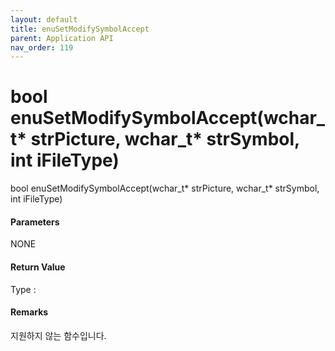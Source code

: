```yaml
---
layout: default
title: enuSetModifySymbolAccept
parent: Application API
nav_order: 119
---
```

# bool enuSetModifySymbolAccept\(wchar\_t\* strPicture, wchar\_t\* strSymbol, int iFileType\)

bool enuSetModifySymbolAccept\(wchar\_t\* strPicture, wchar\_t\* strSymbol, int iFileType\)

#### Parameters

NONE

#### Return Value

Type :

#### Remarks

지원하지 않는 함수입니다.



